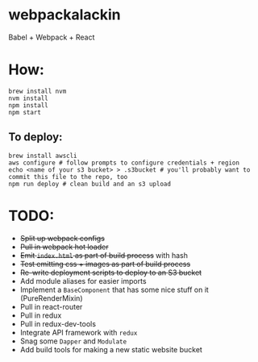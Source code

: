 # webpackalackin
Babel + Webpack + React

# How:
```
brew install nvm
nvm install
npm install
npm start
```

## To deploy:
```
brew install awscli
aws configure # follow prompts to configure credentials + region
echo <name of your s3 bucket> > .s3bucket # you'll probably want to commit this file to the repo, too
npm run deploy # clean build and an s3 upload
```

# TODO:
* ~~Split up webpack configs~~
* ~~Pull in webpack hot loader~~
* ~~Emit `index.html` as part of build process~~ with hash
* ~~Test emitting css + images as part of build process~~
* ~~Re-write deployment scripts to deploy to an S3 bucket~~
* Add module aliases for easier imports
* Implement a `BaseComponent` that has some nice stuff on it (PureRenderMixin)
* Pull in react-router
* Pull in redux
* Pull in redux-dev-tools
* Integrate API framework with `redux`
* Snag some `Dapper` and `Modulate`
* Add build tools for making a new static website bucket